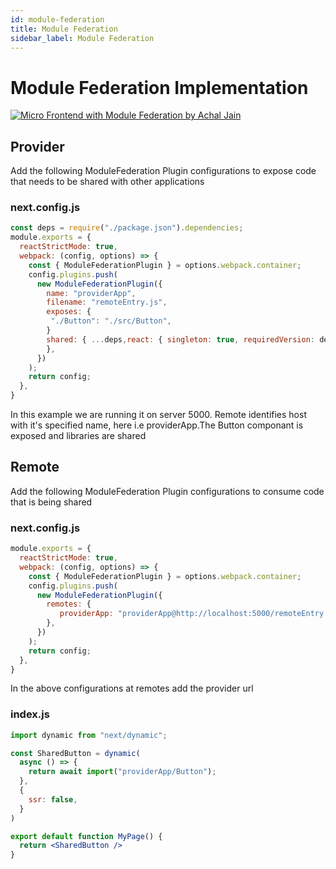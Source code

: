 ```yaml
---
id: module-federation
title: Module Federation
sidebar_label: Module Federation
---
```

# Module Federation Implementation

[![Micro Frontend with Module Federation by Achal Jain](https://s7.gifyu.com/images/Banner0265e615a82a2b09d3.jpg)](https://web.microsoftstream.com/video/32da7dbd-10b3-424c-874a-81b1f52fd52a "Micro Frontend with Module Federation by Achal Jain")

## Provider
Add the following ModuleFederation Plugin configurations to expose code that needs to be shared with other applications

### next.config.js
```jsx
const deps = require("./package.json").dependencies;
module.exports = {
  reactStrictMode: true,
  webpack: (config, options) => {
    const { ModuleFederationPlugin } = options.webpack.container;
    config.plugins.push(
      new ModuleFederationPlugin({
        name: "providerApp",  
        filename: "remoteEntry.js",
        exposes: {
         "./Button": "./src/Button",
        }
        shared: { ...deps,react: { singleton: true, requiredVersion: deps.react, }, 'react-dom': { singleton: true, requiredVersion: deps["react-dom"]} },
        },
      })
    );
    return config;
  },
}
```
In this example we are running it on server 5000.
Remote identifies host with it's specified name, here i.e providerApp.The Button componant is exposed and libraries are shared 

## Remote
Add the following ModuleFederation Plugin configurations to consume code that is being shared

### next.config.js
```jsx
module.exports = {
  reactStrictMode: true,
  webpack: (config, options) => {
    const { ModuleFederationPlugin } = options.webpack.container;
    config.plugins.push(
      new ModuleFederationPlugin({
        remotes: {
           providerApp: "providerApp@http://localhost:5000/remoteEntry.js",
        },
      })
    );
    return config;
  },
}
```
In the above configurations at remotes add the provider url 
### index.js

```jsx
import dynamic from "next/dynamic";

const SharedButton = dynamic(
  async () => {
    return await import("providerApp/Button");
  },
  {
    ssr: false,
  }
)

export default function MyPage() {
  return <SharedButton />
}
```
